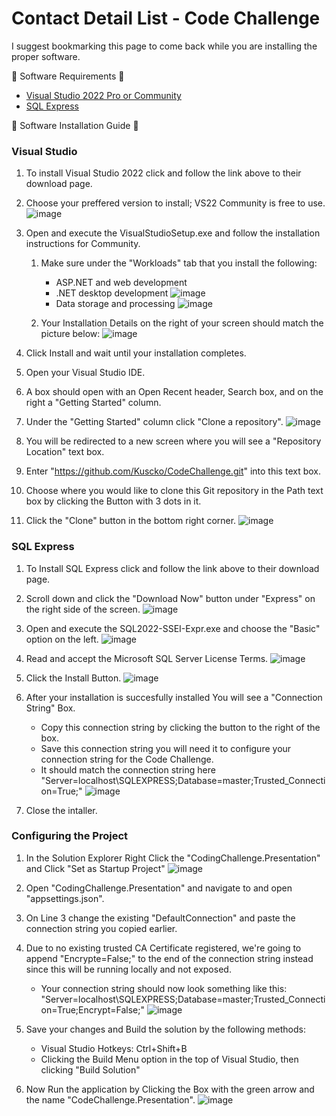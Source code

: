 # Contact Detail List - Code Challenge

I suggest bookmarking this page to come back while you are installing the proper software.

💾 Software Requirements 💾
- <a href="https://visualstudio.microsoft.com/downloads/">Visual Studio 2022 Pro or Community</a>
- <a href="https://www.microsoft.com/en-us/sql-server/sql-server-downloads">SQL Express</a>

🚀 Software Installation Guide 🚀

### Visual Studio
1. To install Visual Studio 2022 click and follow the link above to their download page. 
2. Choose your preffered version to install; VS22 Community is free to use.
![image](https://user-images.githubusercontent.com/31110844/217431081-56bc97fa-cbde-4698-808e-732ad71f583e.png)

3. Open and execute the VisualStudioSetup.exe and follow the installation instructions for Community.
    1. Make sure under the "Workloads" tab that you install the following:
       - ASP.NET and web development
       - .NET desktop development
    ![image](https://user-images.githubusercontent.com/31110844/217429808-f9ba3931-f689-4004-a143-ae5ddcd8706b.png)
       - Data storage and processing
    ![image](https://user-images.githubusercontent.com/31110844/217429858-60245288-9712-4467-bd6e-9fd4fb44a5ff.png)

    2. Your Installation Details on the right of your screen should match the picture below:
    ![image](https://user-images.githubusercontent.com/31110844/217429758-dcb9219d-4a88-4fd3-b10b-93599f137c47.png)

3. Click Install and wait until your installation completes.
4. Open your Visual Studio IDE.
5. A box should open with an Open Recent header, Search box, and on the right a "Getting Started" column.
6. Under the "Getting Started" column click "Clone a repository".
![image](https://user-images.githubusercontent.com/31110844/217430127-4f743482-7025-4893-a73f-fa0105594aeb.png)

7. You will be redirected to a new screen where you will see a "Repository Location" text box.
8. Enter "https://github.com/Kuscko/CodeChallenge.git" into this text box.
9. Choose where you would like to clone this Git repository in the Path text box by clicking the Button with 3 dots in it.
10. Click the "Clone" button in the bottom right corner.
![image](https://user-images.githubusercontent.com/31110844/217430468-c4359cf2-051d-4907-bb01-5b0c3982f3ff.png)


### SQL Express
1. To Install SQL Express click and follow the link above to their download page.
2. Scroll down and click the "Download Now" button under "Express" on the right side of the screen.
![image](https://user-images.githubusercontent.com/31110844/217428459-dfe1c19a-c532-4142-9627-e9aeff62b660.png)

3. Open and execute the SQL2022-SSEI-Expr.exe and choose the "Basic" option on the left.
![image](https://user-images.githubusercontent.com/31110844/217428804-8282b4e6-3c6c-429c-9d4b-a26a3a93b124.png)

4. Read and accept the Microsoft SQL Server License Terms.
![image](https://user-images.githubusercontent.com/31110844/217428996-c51a8c6b-4b68-4bc5-b3a5-130c1c0b3323.png)

5. Click the Install Button.
![image](https://user-images.githubusercontent.com/31110844/217429221-743c95df-2948-444f-9bd6-224f4cdb0014.png)

6. After your installation is succesfully installed You will see a "Connection String" Box.
   - Copy this connection string by clicking the button to the right of the box.
   - Save this connection string you will need it to configure your connection string for the Code Challenge. 
   - It should match the connection string here "Server=localhost\SQLEXPRESS;Database=master;Trusted_Connection=True;"
   ![image](https://user-images.githubusercontent.com/31110844/217429989-3db78b8d-4f2f-441d-a208-3cbf08950f9c.png)

7. Close the intaller. 

### Configuring the Project
1. In the Solution Explorer Right Click the "CodingChallenge.Presentation" and Click "Set as Startup Project"
![image](https://user-images.githubusercontent.com/31110844/217430765-d08a4c86-5a06-4e43-8bcf-6a440375a72c.png)

2. Open "CodingChallenge.Presentation" and navigate to and open "appsettings.json".
3. On Line 3 change the existing "DefaultConnection" and paste the connection string you copied earlier. 
4. Due to no existing trusted CA Certificate registered, we're going to append "Encrypte=False;" to the end of the connection string instead since this will be running locally and not exposed. 
   - Your connection string should now look something like this: "Server=localhost\\SQLEXPRESS;Database=master;Trusted_Connection=True;Encrypt=False;"
![image](https://user-images.githubusercontent.com/31110844/217430968-eafd1db8-9330-42d3-b0fe-4f5e0d89c8a8.png)

5. Save your changes and Build the solution by the following methods:
   - Visual Studio Hotkeys: Ctrl+Shift+B
   - Clicking the Build Menu option in the top of Visual Studio, then clicking "Build Solution"
5. Now Run the application by Clicking the Box with the green arrow and the name "CodeChallenge.Presentation".
![image](https://user-images.githubusercontent.com/31110844/217419819-101e804f-53fb-4388-8026-e79d951ee5b2.png)

